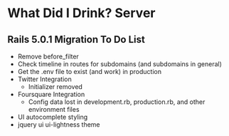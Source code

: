 What Did I Drink? Server
========================

Rails 5.0.1 Migration To Do List
--------------------------------

* Remove before_filter
* Check timeline in routes for subdomains (and subdomains in general)
* Get the .env file to exist (and work) in production
* Twitter Integration
  * Initializer removed
* Foursquare Integration
  * Config data lost in development.rb, production.rb, and other environment files
* UI autocomplete styling
* jquery ui ui-lightness theme
